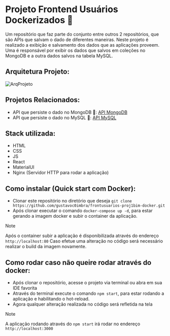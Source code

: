 # Projeto Frontend Usuários Dockerizados 🐋
Um repositório que faz parte do conjunto entre outros 2 repositórios, que são APIs que salvam o dado de diferentes maneiras.
Neste projeto é realizado a exibição e salvamento dos dados que as aplicações proveem. Uma é responsável por exibir os dados que salvos em coleções no MongoDB e a outra dados salvos na tabela MySQL.

## Arquitetura Projeto:
![ArqProjeto](https://github.com/user-attachments/assets/6ad82a32-39cb-4194-91e6-c61104a21a0c)

## Projetos Relacionados:
- API que persiste o dado no MongoDB 🍃: [API MongoDB](https://github.com/gustavoc0imbra/API-Usuarios-Mongo-docker-1bim)
- API que persiste o dado no MySQL 🐬: [API MySQL](https://github.com/gustavoc0imbra/API-Usuarios-Mysql-docker-1bim)

## Stack utilizada:
- HTML
- CSS
- JS
- React
- MaterialUI
- Nginx (Servidor HTTP para rodar a aplicação)

## Como instalar (Quick start com Docker):
- Clonar este repositório no diretório que deseja `git clone https://github.com/gustavoc0imbra/frontusuarios-proj1bim-docker.git`
- Após clonar executar o comando `docker-compose up -d`, para estar gerando a imagem docker e subir o container da aplicação.

> [!NOTE]
> Após o container subir a aplicação é disponibilizada através do endereço `http://localhost:80`
> Caso efetue uma alteração no código será necessário realizar o build da imagem novamente.

## Como rodar caso não queire rodar através do docker:
- Após clonar o repositório, acesse o projeto via terminal ou abra em sua IDE favorita
- Através do terminal execute o comando `npm start`, para estar rodando a aplicação e habilitando o hot-reload.
- Agora qualquer alteração realizada no código será refletida na tela

> [!NOTE]
> A aplicação rodando através do `npm start` irá rodar no endereço `http://localhost:3000`
